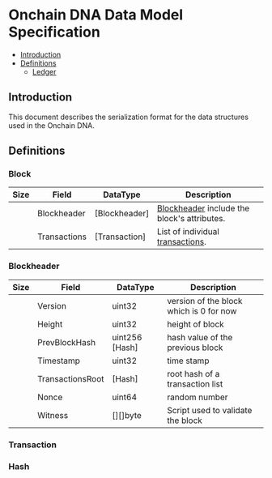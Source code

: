 # Onchain DNA Data Model Specification

* [Introduction](#introduction)
* [Definitions](#definitions)
  * [Ledger](#ledger)
 


## Introduction

This document describes the serialization format for the data structures used in the Onchain DNA.

## Definitions

### Block

   |Size|Field      |DataType   |Description|
   |--- |---        |---        |---|
   | |Blockheader     |[Blockheader]     |[Blockheader](#Blockheader) include the block's attributes. |
   | |Transactions|[Transaction]  |  List of individual [transactions](#transaction).

### Blockheader

   |Size|Field          |DataType   |Description|
   |--- |---            |---        |---|
   | |Version        |uint32     |version of the block which is 0 for now|
   | |Height     |uint32     |height of block|
   | |PrevBlockHash  |uint256 [Hash]   |hash value of the previous block|
   | |Timestamp  |uint32     |time stamp|
   | |TransactionsRoot     |[Hash]    |root hash of a transaction list|
   | |Nonce      |uint64     |random number|
   | |Witness     |[][]byte     |Script used to validate the block|
     
### Transaction

### Hash